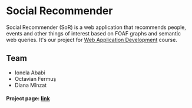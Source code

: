 # Social Recommender
Social Recommender (SoR) is a web application that recommends people, events and other things of interest based on FOAF graphs and semantic web queries. It's our project for [Web Application Development](http://profs.info.uaic.ro/~busaco/teach/courses/wade/index.html) course.


## Team
* Ionela Ababi
* Octavian Fermuş
* Diana Mînzat

#### Project page: [link](http://students.info.uaic.ro/~diana.minzat/sor)
